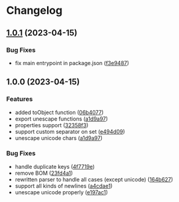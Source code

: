 # Changelog

## [1.0.1](https://github.com/mdvorak/js-java-properties/compare/v1.0.0...v1.0.1) (2023-04-15)


### Bug Fixes

* fix main entrypoint in package.json ([f3e9487](https://github.com/mdvorak/js-java-properties/commit/f3e94879cb97769cca57e73107a781f3b5855a17))

## 1.0.0 (2023-04-15)


### Features

* added toObject function ([06b4077](https://github.com/mdvorak/js-java-properties/commit/06b4077607f89a8afcaa041ba16e19a8e5656ba3))
* export unescape functions ([a1d9a97](https://github.com/mdvorak/js-java-properties/commit/a1d9a97af9d23d568e774b1e1b8a7c3e5194d90f))
* properties support ([32358f3](https://github.com/mdvorak/js-java-properties/commit/32358f3afbdf0cf6226cba4f540e818980a25484))
* support custom separator on set ([e494d09](https://github.com/mdvorak/js-java-properties/commit/e494d0992d9133dd3f77f1546c62cae698cb5725))
* unescape unicode chars ([a1d9a97](https://github.com/mdvorak/js-java-properties/commit/a1d9a97af9d23d568e774b1e1b8a7c3e5194d90f))


### Bug Fixes

* handle duplicate keys ([4f7719e](https://github.com/mdvorak/js-java-properties/commit/4f7719e60c5cae570b20af9b25bef930b57a1ecb))
* remove BOM ([23fd4a1](https://github.com/mdvorak/js-java-properties/commit/23fd4a139d7e682bd55ec4b1c163079d7e9eff82))
* rewritten parser to handle all cases (except unicode) ([164b627](https://github.com/mdvorak/js-java-properties/commit/164b627805c3a5084d18d8c8db4a9ec59dea00be))
* support all kinds of newlines ([a4cdae1](https://github.com/mdvorak/js-java-properties/commit/a4cdae119ac63f92fa5d774dbb55f4ac900f778c))
* unescape unicode properly ([e197ac1](https://github.com/mdvorak/js-java-properties/commit/e197ac1212fcce119c84de0ba9778f98edcf9199))
